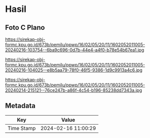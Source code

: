 # Hasil

## Foto C Plano

https://sirekap-obj-formc.kpu.go.id/673b/pemilu/ppwp/16/02/05/20/11/1602052011005-20240216-103754--6ba9c696-0d7b-44e4-a4f0-b78e54b67ea1.jpg

https://sirekap-obj-formc.kpu.go.id/673b/pemilu/ppwp/16/02/05/20/11/1602052011005-20240216-104025--e8b5aa79-78f0-46f5-9386-1d9c9913a4c6.jpg

https://sirekap-obj-formc.kpu.go.id/673b/pemilu/ppwp/16/02/05/20/11/1602052011005-20240214-215121--76ce247b-a86f-4c54-b196-85238dd7343a.jpg


## Metadata

| Key        | Value               |
| ---------- | ------------------- |
| Time Stamp | 2024-02-16 11:00:29 |



